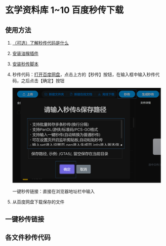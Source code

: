 # 玄学资料库 1~10 百度秒传下载

## 使用方法

1.  [（可选）了解秒传代码是什么](https://home.apachecn.org/#/docs/miaochuan)
1.  [安装油猴插件](https://www.tampermonkey.net/)
1.  [安装秒传脚本](https://greasyfork.org/zh-CN/scripts/424574)
1.  秒传代码：[打开百度网盘](https://pan.baidu.com/)，点击上方的【秒传】按钮，在输入框中输入秒传代码，之后点击【确定】按钮
    
    ![](../img/miaochuan.png)
    
    一键秒传链接：直接在浏览器地址栏中输入
1.  从百度网盘下载保存的文件

## 一键秒传链接

## 各文件秒传代码

```

```